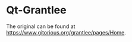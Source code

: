 Qt-Grantlee
===========

The original can be found at https://www.gitorious.org/grantlee/pages/Home.
